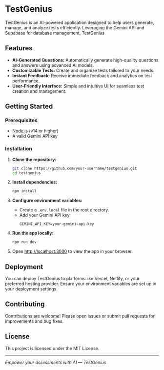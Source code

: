 # TestGenius

TestGenius is an AI-powered application designed to help users generate, manage, and analyze tests efficiently. Leveraging the Gemini API and Supabase for database management, TestGenius

## Features

- **AI-Generated Questions:** Automatically generate high-quality questions and answers using advanced AI models.
- **Customizable Tests:** Create and organize tests tailored to your needs.
- **Instant Feedback:** Receive immediate feedback and analytics on test performance.
- **User-Friendly Interface:** Simple and intuitive UI for seamless test creation and management.

## Getting Started

### Prerequisites

- [Node.js](https://nodejs.org/) (v14 or higher)
- A valid Gemini API key

### Installation

1. **Clone the repository:**
   ```bash
   git clone https://github.com/your-username/testgenius.git
   cd testgenius
   ```

2. **Install dependencies:**
   ```bash
   npm install
   ```

3. **Configure environment variables:**
   - Create a `.env.local` file in the root directory.
   - Add your Gemini API key:
     ```
     GEMINI_API_KEY=your-gemini-api-key
     ```

4. **Run the app locally:**
   ```bash
   npm run dev
   ```

5. Open [http://localhost:3000](http://localhost:3000) to view the app in your browser.

## Deployment

You can deploy TestGenius to platforms like Vercel, Netlify, or your preferred hosting provider. Ensure your environment variables are set up in your deployment settings.

## Contributing

Contributions are welcome! Please open issues or submit pull requests for improvements and bug fixes.

## License

This project is licensed under the MIT License.

---

*Empower your assessments with AI — TestGenius*
